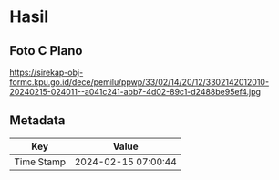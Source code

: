 # Hasil

## Foto C Plano

https://sirekap-obj-formc.kpu.go.id/dece/pemilu/ppwp/33/02/14/20/12/3302142012010-20240215-024011--a041c241-abb7-4d02-89c1-d2488be95ef4.jpg


## Metadata

| Key        | Value               |
| ---------- | ------------------- |
| Time Stamp | 2024-02-15 07:00:44 |



